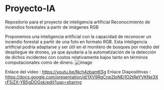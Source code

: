 # Proyecto-IA
Repositorio para el proyecto de inteligencia artificial Reconocimiento de incendios forestales a partir de imágenes RGB

Proponemos una inteligencia artificial con la capacidad de reconocer un incendio forestal a partir de una foto en formato RGB. Esta inteligencia artificial podría adaptarse y ser útil en el monitero de bosques por medio del despliegue de drones, ya que ayudaría a la automatización de la detección de dichos incidentes con costos relativamente bajos tanto en términos computacionales como de dinero.
![image](https://user-images.githubusercontent.com/82167482/190054567-88952ad1-d9f5-4eb1-ba52-2b338eed128a.png)



Enlace del video : https://youtu.be/Nch4zbamKSg
Enlace Diaposititvas : https://docs.google.com/presentation/d/1XV9RgCnp2biNEi1O2tReYVKNe3XrF5iZX-YB5gDOGsk/edit?usp=sharing
